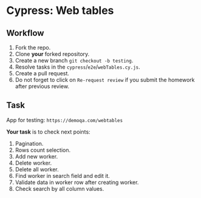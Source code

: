 # Cypress: Web tables

## Workflow

1. Fork the repo.
1. Clone **your** forked repository.
1. Create a new branch `git checkout -b testing`.
1. Resolve tasks in the `cypress`/`e2e`/`webTables.cy.js`.
1. Create a pull request.
1. Do not forget to click on `Re-request review` if you submit the homework after previous review.

## Task

App for testing: `https://demoqa.com/webtables`

**Your task** is to check next points:

1. Pagination.
1. Rows count selection.
1. Add new worker.
1. Delete worker.
1. Delete all worker.
1. Find worker in search field and edit it.
1. Validate data in worker row after creating worker.
1. Check search by all column values.
